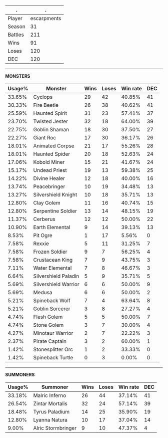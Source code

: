 .|.
|-|-
Player|escarpments
Season|31
Battles|211
Wins|91
Loses|120
DEC|120

---
**MONSTERS**

Usage%|Monster|Wins|Loses|Win rate|DEC|
-|-|-|-|-|-|
33.65%|Cyclops|29|42|40.85%|41|
30.33%|Fire Beetle|26|38|40.62%|41|
25.59%|Haunted Spirit|31|23|57.41%|37|
23.70%|Twisted Jester|32|18|64.00%|39|
22.75%|Goblin Shaman|18|30|37.50%|27|
22.27%|Giant Roc|17|30|36.17%|26|
18.01%|Animated Corpse|21|17|55.26%|28|
18.01%|Haunted Spider|20|18|52.63%|24|
17.06%|Kobold Miner|15|21|41.67%|24|
15.17%|Undead Priest|19|13|59.38%|25|
14.22%|Divine Healer|12|18|40.00%|16|
13.74%|Peacebringer|10|19|34.48%|13|
13.27%|Silvershield Knight|10|18|35.71%|13|
12.80%|Clay Golem|11|16|40.74%|15|
12.80%|Serpentine Soldier|13|14|48.15%|19|
11.37%|Cerberus|12|12|50.00%|22|
10.90%|Earth Elemental|9|14|39.13%|13|
8.53%|Pit Ogre|1|17|5.56%|0|
7.58%|Rexxie|5|11|31.25%|7|
7.58%|Frozen Soldier|9|7|56.25%|4|
7.58%|Crustacean King|7|9|43.75%|3|
7.11%|Water Elemental|7|8|46.67%|3|
6.64%|Silvershield Paladin|5|9|35.71%|5|
5.69%|Silvershield Warrior|6|6|50.00%|9|
5.69%|Medusa|6|6|50.00%|2|
5.21%|Spineback Wolf|7|4|63.64%|8|
5.21%|Goblin Sorcerer|3|8|27.27%|4|
4.74%|Flesh Golem|5|5|50.00%|7|
4.74%|Stone Golem|3|7|30.00%|4|
4.27%|Minotaur Warrior|2|7|22.22%|3|
2.37%|Pirate Captain|3|2|60.00%|1|
1.42%|Stonesplitter Orc|1|2|33.33%|0|
1.42%|Spineback Turtle|0|3|0.00%|0|

---
**SUMMONERS**

Usage%|Summoner|Wins|Loses|Win rate|DEC|
-|-|-|-|-|-|
33.18%|Malric Inferno|26|44|37.14%|41|
26.54%|Zintar Mortalis|32|24|57.14%|39|
18.48%|Tyrus Paladium|14|25|35.90%|19|
12.80%|Lyanna Natura|10|17|37.04%|14|
9.00%|Alric Stormbringer|9|10|47.37%|4|
